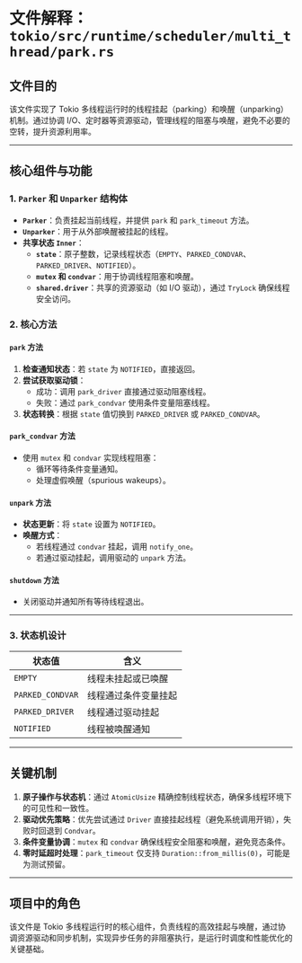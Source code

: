 # 文件解释：`tokio/src/runtime/scheduler/multi_thread/park.rs`

## **文件目的**
该文件实现了 Tokio 多线程运行时的线程挂起（parking）和唤醒（unparking）机制。通过协调 I/O、定时器等资源驱动，管理线程的阻塞与唤醒，避免不必要的空转，提升资源利用率。

---

## **核心组件与功能**

### **1. `Parker` 和 `Unparker` 结构体**
- **`Parker`**：负责挂起当前线程，并提供 `park` 和 `park_timeout` 方法。
- **`Unparker`**：用于从外部唤醒被挂起的线程。
- **共享状态 `Inner`**：
  - **`state`**：原子整数，记录线程状态（`EMPTY`、`PARKED_CONDVAR`、`PARKED_DRIVER`、`NOTIFIED`）。
  - **`mutex` 和 `condvar`**：用于协调线程阻塞和唤醒。
  - **`shared.driver`**：共享的资源驱动（如 I/O 驱动），通过 `TryLock` 确保线程安全访问。

### **2. 核心方法**
#### **`park` 方法**
1. **检查通知状态**：若 `state` 为 `NOTIFIED`，直接返回。
2. **尝试获取驱动锁**：
   - 成功：调用 `park_driver` 直接通过驱动阻塞线程。
   - 失败：通过 `park_condvar` 使用条件变量阻塞线程。
3. **状态转换**：根据 `state` 值切换到 `PARKED_DRIVER` 或 `PARKED_CONDVAR`。

#### **`park_condvar` 方法**
- 使用 `mutex` 和 `condvar` 实现线程阻塞：
  - 循环等待条件变量通知。
  - 处理虚假唤醒（spurious wakeups）。

#### **`unpark` 方法**
- **状态更新**：将 `state` 设置为 `NOTIFIED`。
- **唤醒方式**：
  - 若线程通过 `condvar` 挂起，调用 `notify_one`。
  - 若通过驱动挂起，调用驱动的 `unpark` 方法。

#### **`shutdown` 方法**
- 关闭驱动并通知所有等待线程退出。

---

### **3. 状态机设计**
| 状态值          | 含义                     |
|----------------|-------------------------|
| `EMPTY`        | 线程未挂起或已唤醒       |
| `PARKED_CONDVAR` | 线程通过条件变量挂起     |
| `PARKED_DRIVER` | 线程通过驱动挂起         |
| `NOTIFIED`     | 线程被唤醒通知           |

---

## **关键机制**
1. **原子操作与状态机**：通过 `AtomicUsize` 精确控制线程状态，确保多线程环境下的可见性和一致性。
2. **驱动优先策略**：优先尝试通过 `Driver` 直接挂起线程（避免系统调用开销），失败时回退到 `Condvar`。
3. **条件变量协调**：`mutex` 和 `condvar` 确保线程安全阻塞和唤醒，避免竞态条件。
4. **零时延超时处理**：`park_timeout` 仅支持 `Duration::from_millis(0)`，可能是为测试预留。

---

## **项目中的角色**
该文件是 Tokio 多线程运行时的核心组件，负责线程的高效挂起与唤醒，通过协调资源驱动和同步机制，实现异步任务的非阻塞执行，是运行时调度和性能优化的关键基础。
